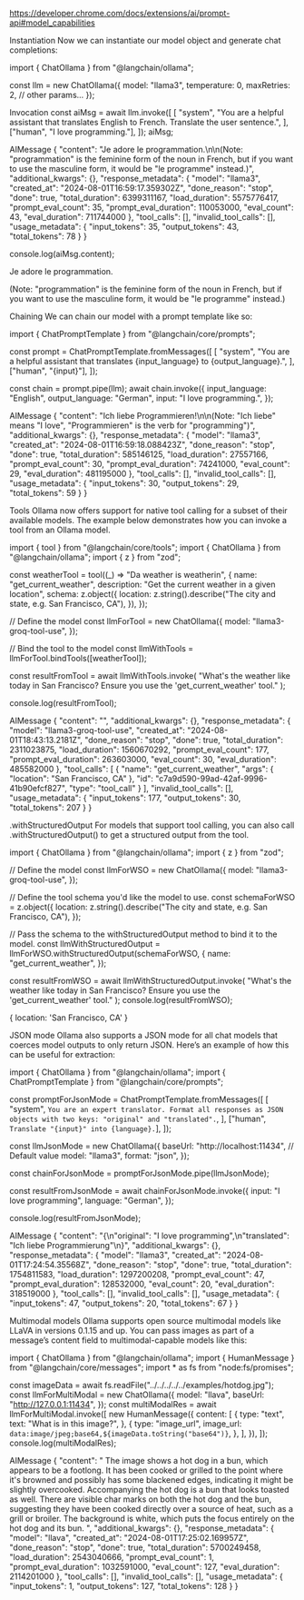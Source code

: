 https://developer.chrome.com/docs/extensions/ai/prompt-api#model_capabilities

Instantiation
Now we can instantiate our model object and generate chat completions:

import { ChatOllama } from "@langchain/ollama";

const llm = new ChatOllama({
model: "llama3",
temperature: 0,
maxRetries: 2,
// other params...
});

Invocation
const aiMsg = await llm.invoke([
[
"system",
"You are a helpful assistant that translates English to French. Translate the user sentence.",
],
["human", "I love programming."],
]);
aiMsg;

AIMessage {
"content": "Je adore le programmation.\n\n(Note: \"programmation\" is the feminine form of the noun in French, but if you want to use the masculine form, it would be \"le programme\" instead.)",
"additional_kwargs": {},
"response_metadata": {
"model": "llama3",
"created_at": "2024-08-01T16:59:17.359302Z",
"done_reason": "stop",
"done": true,
"total_duration": 6399311167,
"load_duration": 5575776417,
"prompt_eval_count": 35,
"prompt_eval_duration": 110053000,
"eval_count": 43,
"eval_duration": 711744000
},
"tool_calls": [],
"invalid_tool_calls": [],
"usage_metadata": {
"input_tokens": 35,
"output_tokens": 43,
"total_tokens": 78
}
}

console.log(aiMsg.content);

Je adore le programmation.

(Note: "programmation" is the feminine form of the noun in French, but if you want to use the masculine form, it would be "le programme" instead.)

Chaining
We can chain our model with a prompt template like so:

import { ChatPromptTemplate } from "@langchain/core/prompts";

const prompt = ChatPromptTemplate.fromMessages([
[
"system",
"You are a helpful assistant that translates {input_language} to {output_language}.",
],
["human", "{input}"],
]);

const chain = prompt.pipe(llm);
await chain.invoke({
input_language: "English",
output_language: "German",
input: "I love programming.",
});

AIMessage {
"content": "Ich liebe Programmieren!\n\n(Note: \"Ich liebe\" means \"I love\", \"Programmieren\" is the verb for \"programming\")",
"additional_kwargs": {},
"response_metadata": {
"model": "llama3",
"created_at": "2024-08-01T16:59:18.088423Z",
"done_reason": "stop",
"done": true,
"total_duration": 585146125,
"load_duration": 27557166,
"prompt_eval_count": 30,
"prompt_eval_duration": 74241000,
"eval_count": 29,
"eval_duration": 481195000
},
"tool_calls": [],
"invalid_tool_calls": [],
"usage_metadata": {
"input_tokens": 30,
"output_tokens": 29,
"total_tokens": 59
}
}

Tools
Ollama now offers support for native tool calling for a subset of their available models. The example below demonstrates how you can invoke a tool from an Ollama model.

import { tool } from "@langchain/core/tools";
import { ChatOllama } from "@langchain/ollama";
import { z } from "zod";

const weatherTool = tool((\_) => "Da weather is weatherin", {
name: "get_current_weather",
description: "Get the current weather in a given location",
schema: z.object({
location: z.string().describe("The city and state, e.g. San Francisco, CA"),
}),
});

// Define the model
const llmForTool = new ChatOllama({
model: "llama3-groq-tool-use",
});

// Bind the tool to the model
const llmWithTools = llmForTool.bindTools([weatherTool]);

const resultFromTool = await llmWithTools.invoke(
"What's the weather like today in San Francisco? Ensure you use the 'get_current_weather' tool."
);

console.log(resultFromTool);

AIMessage {
"content": "",
"additional_kwargs": {},
"response_metadata": {
"model": "llama3-groq-tool-use",
"created_at": "2024-08-01T18:43:13.2181Z",
"done_reason": "stop",
"done": true,
"total_duration": 2311023875,
"load_duration": 1560670292,
"prompt_eval_count": 177,
"prompt_eval_duration": 263603000,
"eval_count": 30,
"eval_duration": 485582000
},
"tool_calls": [
{
"name": "get_current_weather",
"args": {
"location": "San Francisco, CA"
},
"id": "c7a9d590-99ad-42af-9996-41b90efcf827",
"type": "tool_call"
}
],
"invalid_tool_calls": [],
"usage_metadata": {
"input_tokens": 177,
"output_tokens": 30,
"total_tokens": 207
}
}

.withStructuredOutput
For models that support tool calling, you can also call .withStructuredOutput() to get a structured output from the tool.

import { ChatOllama } from "@langchain/ollama";
import { z } from "zod";

// Define the model
const llmForWSO = new ChatOllama({
model: "llama3-groq-tool-use",
});

// Define the tool schema you'd like the model to use.
const schemaForWSO = z.object({
location: z.string().describe("The city and state, e.g. San Francisco, CA"),
});

// Pass the schema to the withStructuredOutput method to bind it to the model.
const llmWithStructuredOutput = llmForWSO.withStructuredOutput(schemaForWSO, {
name: "get_current_weather",
});

const resultFromWSO = await llmWithStructuredOutput.invoke(
"What's the weather like today in San Francisco? Ensure you use the 'get_current_weather' tool."
);
console.log(resultFromWSO);

{ location: 'San Francisco, CA' }

JSON mode
Ollama also supports a JSON mode for all chat models that coerces model outputs to only return JSON. Here’s an example of how this can be useful for extraction:

import { ChatOllama } from "@langchain/ollama";
import { ChatPromptTemplate } from "@langchain/core/prompts";

const promptForJsonMode = ChatPromptTemplate.fromMessages([
[
"system",
`You are an expert translator. Format all responses as JSON objects with two keys: "original" and "translated".`,
],
["human", `Translate "{input}" into {language}.`],
]);

const llmJsonMode = new ChatOllama({
baseUrl: "http://localhost:11434", // Default value
model: "llama3",
format: "json",
});

const chainForJsonMode = promptForJsonMode.pipe(llmJsonMode);

const resultFromJsonMode = await chainForJsonMode.invoke({
input: "I love programming",
language: "German",
});

console.log(resultFromJsonMode);

AIMessage {
"content": "{\n\"original\": \"I love programming\",\n\"translated\": \"Ich liebe Programmierung\"\n}",
"additional_kwargs": {},
"response_metadata": {
"model": "llama3",
"created_at": "2024-08-01T17:24:54.35568Z",
"done_reason": "stop",
"done": true,
"total_duration": 1754811583,
"load_duration": 1297200208,
"prompt_eval_count": 47,
"prompt_eval_duration": 128532000,
"eval_count": 20,
"eval_duration": 318519000
},
"tool_calls": [],
"invalid_tool_calls": [],
"usage_metadata": {
"input_tokens": 47,
"output_tokens": 20,
"total_tokens": 67
}
}

Multimodal models
Ollama supports open source multimodal models like LLaVA in versions 0.1.15 and up. You can pass images as part of a message’s content field to multimodal-capable models like this:

import { ChatOllama } from "@langchain/ollama";
import { HumanMessage } from "@langchain/core/messages";
import \* as fs from "node:fs/promises";

const imageData = await fs.readFile("../../../../../examples/hotdog.jpg");
const llmForMultiModal = new ChatOllama({
model: "llava",
baseUrl: "http://127.0.0.1:11434",
});
const multiModalRes = await llmForMultiModal.invoke([
new HumanMessage({
content: [
{
type: "text",
text: "What is in this image?",
},
{
type: "image_url",
image_url: `data:image/jpeg;base64,${imageData.toString("base64")}`,
},
],
}),
]);
console.log(multiModalRes);

AIMessage {
"content": " The image shows a hot dog in a bun, which appears to be a footlong. It has been cooked or grilled to the point where it's browned and possibly has some blackened edges, indicating it might be slightly overcooked. Accompanying the hot dog is a bun that looks toasted as well. There are visible char marks on both the hot dog and the bun, suggesting they have been cooked directly over a source of heat, such as a grill or broiler. The background is white, which puts the focus entirely on the hot dog and its bun. ",
"additional_kwargs": {},
"response_metadata": {
"model": "llava",
"created_at": "2024-08-01T17:25:02.169957Z",
"done_reason": "stop",
"done": true,
"total_duration": 5700249458,
"load_duration": 2543040666,
"prompt_eval_count": 1,
"prompt_eval_duration": 1032591000,
"eval_count": 127,
"eval_duration": 2114201000
},
"tool_calls": [],
"invalid_tool_calls": [],
"usage_metadata": {
"input_tokens": 1,
"output_tokens": 127,
"total_tokens": 128
}
}
